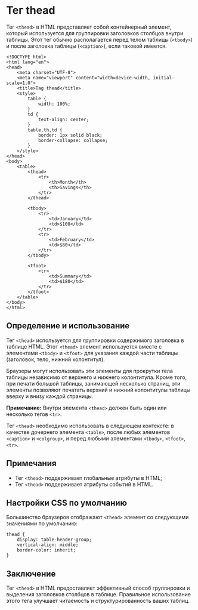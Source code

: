 # Тег thead

Тег ``<thead>`` в HTML представляет собой контейнерный элемент, который используется для группировки заголовков столбцов внутри таблицы. Этот тег обычно располагается перед телом таблицы (``<tbody>``) и после заголовка таблицы (``<caption>``), если таковой имеется.

```
<!DOCTYPE html>
<html lang="en">
<head>
    <meta charset="UTF-8">
    <meta name="viewport" content="width=device-width, initial-scale=1.0">
    <title>Tag thead</title>
    <style>
        table {
            width: 100%;
        }
        td {
            text-align: center;
        }
        table,th,td {
            border: 1px solid black;
            border-collapse: collapse;
        }
    </style>
</head>
<body>
    <table>
        <thead>
            <tr>
                <th>Month</th>
                <th>Savings</th>
            </tr>
        </thead>

        <tbody>
            <tr>
                <td>January</td>
                <td>$100</td>
            </tr>
            <tr>
                <td>February</td>
                <td>$80</td>
            </tr>
        </tbody>

        <tfoot>
            <tr>
                <td>Summary</td>
                <td>$180</td>
            </tr>
        </tfoot>
    </table>
</body>
</html>
```

## Определение и использование

Тег ``<thead>`` используется для группировки содержимого заголовка в таблице HTML. Этот ``<thead>`` элемент используется вместе с элементами ``<tbody>`` и ``<tfoot>`` для указания каждой части таблицы (заголовок, тело, нижний колонтитул).

Браузеры могут использовать эти элементы для прокрутки тела таблицы независимо от верхнего и нижнего колонтитула. Кроме того, при печати большой таблицы, занимающей несколько страниц, эти элементы позволяют печатать верхний и нижний колонтитулы таблицы вверху и внизу каждой страницы.

**Примечание:** Внутри элемента ``<thead>`` должен быть  один или несколько тегов ``<tr>``.

Тег ``<thead>`` необходимо использовать в следующем контексте: в качестве дочернего элемента ``<table>``, после любых элементов ``<caption>`` и ``<colgroup>``, и перед любыми элементами ``<tbody>``, ``<tfoot>``, ``<tr>``.

## Примечания

- Тег ``<thead>`` поддерживает глобальные атрибуты в HTML;
- Тег ``<thead>`` поддерживает атрибуты событий в HTML.

## Настройки CSS по умолчанию

Большинство браузеров отображают ``<thead>`` элемент со следующими значениями по умолчанию:

```
thead {
    display: table-header-group;
    vertical-align: middle;
    border-color: inherit;
}
```

## Заключение

Тег ``<thead>`` в HTML предоставляет эффективный способ группировки и выделения заголовков столбцов в таблице. Правильное использование этого тега улучшает читаемость и структурированность ваших таблиц.